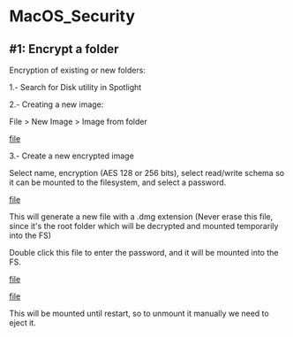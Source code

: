 # MacOS_Security

## #1: Encrypt a folder

Encryption of existing or new folders:

1.- Search for Disk utility in Spotlight

2.- Creating a new image:

File > New Image > Image from folder

[file](images/sel_image.png)

3.- Create a new encrypted image

Select name, encryption (AES 128 or 256 bits), select read/write schema so it can be mounted to the filesystem, and select a password.

[file](images/disk_util.png)

This will generate a new file with a .dmg extension (Never erase this file, since it's the root folder which will be decrypted and mounted temporarily into the FS)

Double click this file to enter the password, and it will be mounted into the FS.

[file](images/test_dmg)

[file](images/test_mounted)

This will be mounted until restart, so to unmount it manually we need to eject it.
